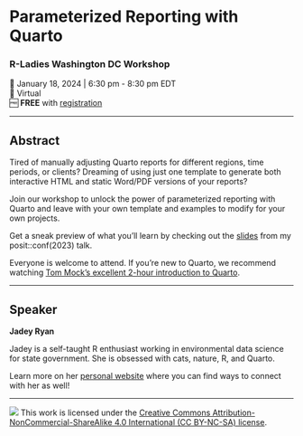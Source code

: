 # Parameterized Reporting with Quarto

### R-Ladies Washington DC Workshop

📆 January 18, 2024 \| 6:30 pm - 8:30 pm EDT  
🏨 Virtual  
🆓 **FREE** with
[registration](https://www.meetup.com/rladies-dc/events/297344107/)

------------------------------------------------------------------------

## Abstract

Tired of manually adjusting Quarto reports for different regions, time
periods, or clients? Dreaming of using just one template to generate
both interactive HTML and static Word/PDF versions of your reports?

Join our workshop to unlock the power of parameterized reporting with
Quarto and leave with your own template and examples to modify for your
own projects.

Get a sneak preview of what you’ll learn by checking out the
[slides](https://jadeyryan.com/talks/2023-09-25_posit_parameterized-quarto/)
from my posit::conf(2023) talk.

Everyone is welcome to attend. If you’re new to Quarto, we recommend
watching [Tom Mock’s excellent 2-hour introduction to
Quarto](https://www.youtube.com/watch?v=yvi5uXQMvu4).

------------------------------------------------------------------------

## Speaker

**Jadey Ryan**

Jadey is a self-taught R enthusiast working in environmental data
science for state government. She is obsessed with cats, nature, R, and
Quarto.

Learn more on her [personal website](https://jadeyryan.com/) where you
can find ways to connect with her as well!

------------------------------------------------------------------------

<img src="https://licensebuttons.net/l/by-nc-sa/4.0/88x31.png"
data-fig-alt="CC BY-NC-SA 4.0 license badge" /> This work is licensed
under the [Creative Commons Attribution-NonCommercial-ShareAlike 4.0
International (CC BY-NC-SA)
license](https://creativecommons.org/licenses/by-nc-sa/4.0/).
